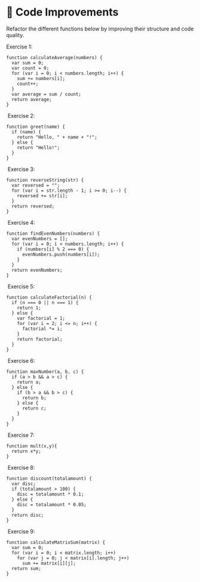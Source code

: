 # 📖 Code Improvements
Refactor the different functions below by improving their structure and code quality.

Exercise 1:
```
function calculateAverage(numbers) {
  var sum = 0;
  var count = 0;
  for (var i = 0; i < numbers.length; i++) {
    sum += numbers[i];
    count++;
  }
  var average = sum / count;
  return average;
}
```
​
Exercise 2:

```
function greet(name) {
  if (name) {
    return "Hello, " + name + "!";
  } else {
    return "Hello!";
  }
}
```
​
Exercise 3:
```
function reverseString(str) {
  var reversed = "";
  for (var i = str.length - 1; i >= 0; i--) {
    reversed += str[i];
  }
  return reversed;
}
```
​
Exercise 4:
```
function findEvenNumbers(numbers) {
  var evenNumbers = [];
  for (var i = 0; i < numbers.length; i++) {
    if (numbers[i] % 2 === 0) {
      evenNumbers.push(numbers[i]);
    }
  }
  return evenNumbers;
}
```
​
Exercise 5:
```
function calculateFactorial(n) {
  if (n === 0 || n === 1) {
    return 1;
  } else {
    var factorial = 1;
    for (var i = 2; i <= n; i++) {
      factorial *= i;
    }
    return factorial;
  }
}
```
​
Exercise 6:
```
function maxNumber(a, b, c) {
  if (a > b && a > c) {
    return a;
  } else {
    if (b > a && b > c) {
      return b;
    } else {
      return c;
    }
  }
}
```
​
Exercise 7:
```
function mult(x,y){
  return x*y;
}
```
​
Exercise 8:
```
function discount(totalamount) {
  var disc;
  if (totalamount > 100) {
    disc = totalamount * 0.1;
  } else {
    disc = totalamount * 0.05;
  }
  return disc;
}
```
​
Exercise 9:
```
function calculateMatrixSum(matrix) {
  var sum = 0;
  for (var i = 0; i < matrix.length; i++)
    for (var j = 0; j < matrix[i].length; j++)
      sum += matrix[i][j];
  return sum;
}
```
